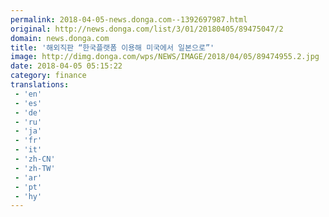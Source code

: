 ```yaml
---
permalink: 2018-04-05-news.donga.com--1392697987.html
original: http://news.donga.com/list/3/01/20180405/89475047/2
domain: news.donga.com
title: '해외직판 “한국플랫폼 이용해 미국에서 일본으로”'
image: http://dimg.donga.com/wps/NEWS/IMAGE/2018/04/05/89474955.2.jpg
date: 2018-04-05 05:15:22
category: finance
translations: 
 - 'en'
 - 'es'
 - 'de'
 - 'ru'
 - 'ja'
 - 'fr'
 - 'it'
 - 'zh-CN'
 - 'zh-TW'
 - 'ar'
 - 'pt'
 - 'hy'
---
```


